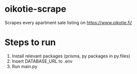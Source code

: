 # oikotie-scrape

Scrapes every apartment sale listing on https://www.oikotie.fi/

# Steps to run

1. Install relevant packages (prisma, py packages in py.files)
2. Insert DATABASE_URL to .env
3. Run main.py
